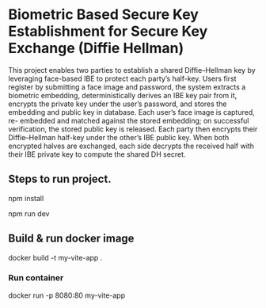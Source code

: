 # Biometric Based Secure Key Establishment for Secure Key Exchange (Diffie Hellman)
This project enables two parties to establish a shared Diffie–Hellman key by leveraging
face-based IBE to protect each party’s half-key. Users first register by submitting a face
image and password, the system extracts a biometric embedding, deterministically
derives an IBE key pair from it, encrypts the private key under the user’s password, and
stores the embedding and public key in database. Each user’s face image is captured, re-
embedded and matched against the stored embedding; on successful verification, the stored public key is released. Each party then encrypts their Diffie–Hellman half-key
under the other’s IBE public key. When both encrypted halves are exchanged, each side
decrypts the received half with their IBE private key to compute the shared DH secret.

## Steps to run project.
npm install

npm run dev

## Build & run docker image
docker build -t my-vite-app .

### Run container
docker run -p 8080:80 my-vite-app

